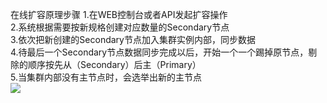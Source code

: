 在线扩容原理步骤
1.在WEB控制台或者API发起扩容操作<br>
2.系统根据需要按新规格创建对应数量的Secondary节点<br>
3.依次把新创建的Secondary节点加入集群实例内部，同步数据<br>
4.待最后一个Secondary节点数据同步完成以后，开始一个一个踢掉原节点，剔除的顺序按先从（Secondary）后主（Primary）<br>
5.当集群内部没有主节点时，会选举出新的主节点<br>
![](http://imgcache.tcecqpoc.fsphere.cn/image/mc.qcloudimg.com/static/img/c5f2b406c73f6fd9c21b216d1cf0d350/zaixiuankuorong.png)